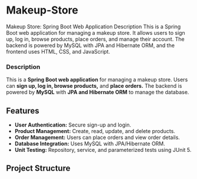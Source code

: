 # Makeup-Store
Makeup Store: Spring Boot Web Application
Description
This is a Spring Boot web application for managing a makeup store. It allows users to sign up, log in, browse products, place orders, and manage their account. The backend is powered by MySQL with JPA and Hibernate ORM, and the frontend uses HTML, CSS, and JavaScript.

### Description
This is a **Spring Boot web application** for managing a makeup store. Users can **sign up, log in, browse products,** and **place orders.** The backend is powered by **MySQL** with **JPA and Hibernate ORM** to manage the database.

## Features
- **User Authentication:** Secure sign-up and login.
- **Product Management:** Create, read, update, and delete products.
- **Order Management:** Users can place orders and view order details.
- **Database Integration:** Uses MySQL with JPA/Hibernate ORM.
- **Unit Testing:** Repository, service, and parameterized tests using JUnit 5.

## Project Structure
